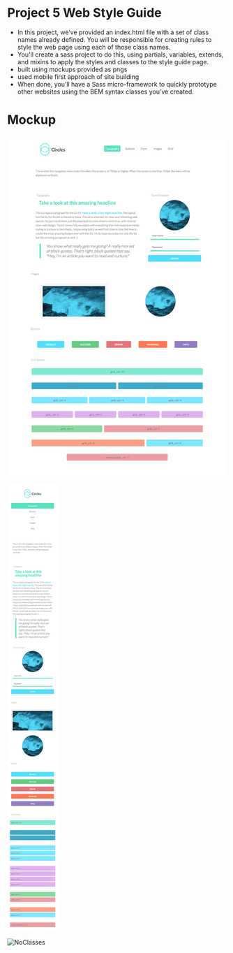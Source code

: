 # Project 5 Web Style Guide
- In this project, we’ve provided an index.html file with a set of class names already defined. You will be responsible for creating rules to style the web page using each of those class names. 
- You'll create a sass project to do this, using partials, variables, extends, and mixins to apply the styles and classes to the style guide page.  
- built using mockups provided as pngs
- used mobile first approach of site building
- When done, you’ll have a Sass micro-framework to quickly prototype other websites using the BEM syntax classes you’ve created.

# Mockup
![Desktop](https://github.com/digitalbart/project-5-web-style-guide/blob/master/mockups/desktop1400px_mockup.png)

![Mobile](https://github.com/digitalbart/project-5-web-style-guide/blob/master/mockups/mobile480px_mockup.png)

![NoClasses](https://github.com/digitalbart/project-5-web-style-guide/blob/master/mockups/noclasses_mockup.png)
